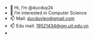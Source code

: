 - 👋 Hi, I’m @ducduy2k
- 👀 I’m interested in Computer Science
- 📫 Mail: ducduyleo@gmail.com
- 📫 Edu mail: 19521434@gm.uit.edu.vn
-

<!---
ducduy2k/ducduy2k is a ✨ special ✨ repository because its `README.md` (this file) appears on your GitHub profile.
You can click the Preview link to take a look at your changes.
--->
